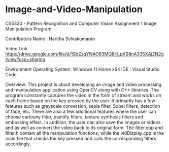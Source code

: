 # Image-and-Video-Manipulation

CS5330 - Pattern Recognition and Computer Vision
Assignment 1
Image Manipulation Program

Contributors
Name : Haritha Selvakumaran

Video Link
https://drive.google.com/file/d/1SbZzqYNAO63MQ8H_pXS8nA335XAjZN2g/view?usp=sharing

Environment
Operating System: Windows 11 Home x64
IDE : Visual Studio Code

Overview:
This project is about developing an image and video processing and manipulation application 
using OpenCV along with C++ libraries. The program constantly captures the video in the form of stream
and works on each frame based on the key pressed by the user. It primarily has a few features such as 
greyscale conversion, sepia filter, Sobel filters, detection of face, etc. There are also a few additional 
features where the user can choose cartoony filter, paintify filters, texture synthesis filters and embossing 
effect. In addition, the user can also save the images or videos and as well as convert the video back to its
original form. The filter.cpp and filter.h contain all the manipulation functions, while the vidDisplay.cpp is 
the main file that checks the key pressed and calls the corresponding filters accordingly.

